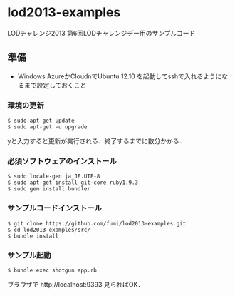 # lod2013-examples

LODチャレンジ2013 第6回LODチャレンジデー用のサンプルコード

## 準備

* Windows AzureかCloudnでUbuntu 12.10 を起動してsshで入れるようになるまで設定しておくこと

### 環境の更新

    $ sudo apt-get update
    $ sudo apt-get -u upgrade

yと入力すると更新が実行される．終了するまでに数分かかる．

### 必須ソフトウェアのインストール

    $ sudo locale-gen ja_JP.UTF-8
    $ sudo apt-get install git-core ruby1.9.3
    $ sudo gem install bundler
    

### サンプルコードインストール

    $ git clone https://github.com/fumi/lod2013-examples.git
    $ cd lod2013-examples/src/
    $ bundle install

### サンプル起動

    $ bundle exec shotgun app.rb

ブラウザで http://localhost:9393 見らればOK．


